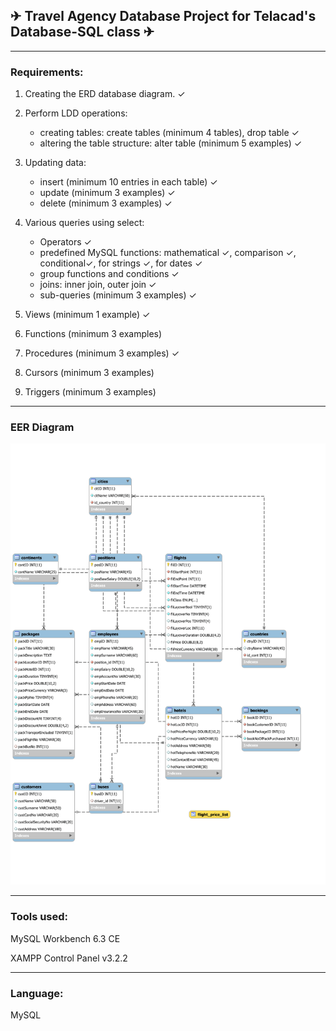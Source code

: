 
## ✈ Travel Agency Database Project for Telacad's Database-SQL class ✈

-----------------------------------------------------
### Requirements:
1. Creating the ERD database diagram. ✓

2. Perform LDD operations:
	* creating tables: create tables (minimum 4 tables), drop table		✓
	* altering the table structure: alter table (minimum 5 examples)	✓

3. Updating data:
	* insert (minimum 10 entries in each table)				✓
	* update (minimum 3 examples)						✓
	* delete (minimum 3 examples)						✓

4. Various queries using select:
	* Operators	✓
	* predefined MySQL functions: mathematical ✓, comparison ✓, conditional✓, for strings ✓, for dates ✓
	* group functions and conditions	✓
	* joins: inner join, outer join		✓
	* sub-queries (minimum 3 examples)	✓

5. Views (minimum 1 example)	✓

6. Functions (minimum 3 examples)

7. Procedures (minimum 3 examples) ✓

8. Cursors (minimum 3 examples)

9. Triggers (minimum 3 examples)


-----------------------------------------------------
### EER Diagram

![alt text](https://github.com/Ladydiana/TravelAgencyProjectDB/blob/master/EER_diagram_Screenshot_PNG.png)

-----------------------------------------------------

### Tools used:
MySQL Workbench 6.3 CE

XAMPP Control Panel v3.2.2

-----------------------------------------------------
### Language:
MySQL
